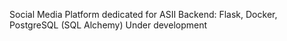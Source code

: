 Social Media Platform dedicated for ASII
Backend: Flask, Docker, PostgreSQL (SQL Alchemy)
Under development

